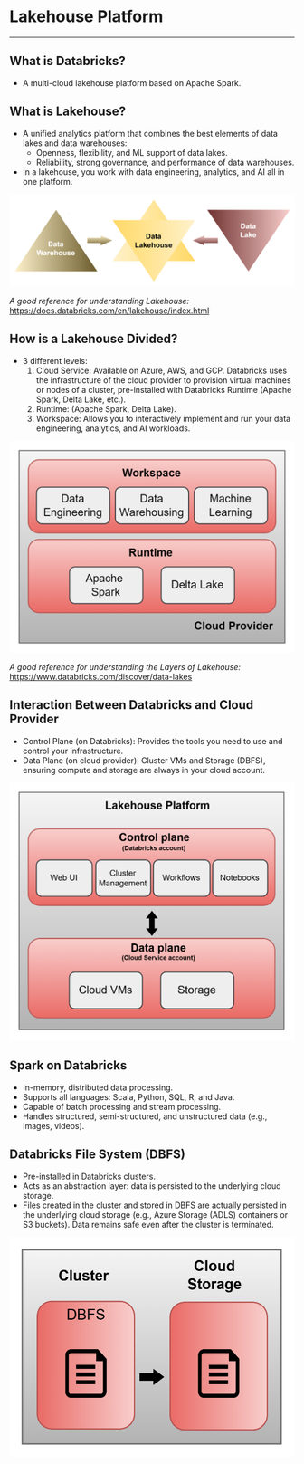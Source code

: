 # Lakehouse Platform

--- 

## What is Databricks?

 - A multi-cloud lakehouse platform based on Apache Spark.

## What is Lakehouse?

 - A unified analytics platform that combines the best elements of data lakes and data warehouses:
    - Openness, flexibility, and ML support of data lakes.
    - Reliability, strong governance, and performance of data warehouses.
 - In a lakehouse, you work with data engineering, analytics, and AI all in one platform.

 <img src="./images/lakehouse.png" alt="Data Lakehouse" width="600"/>

*A good reference for understanding Lakehouse:* https://docs.databricks.com/en/lakehouse/index.html

## How is a Lakehouse Divided?

 - 3 different levels:
    1. Cloud Service: Available on Azure, AWS, and GCP. Databricks uses the infrastructure of the cloud provider to provision 
    virtual machines or nodes of a cluster, pre-installed with Databricks Runtime (Apache Spark, Delta Lake, etc.).
    2. Runtime: (Apache Spark, Delta Lake).
    3. Workspace: Allows you to interactively implement and run your data engineering, analytics, and AI workloads.

 <img src="./images/lakehouse_layers.png" alt="Data Lakehouse Layers" width="600"/>

 *A good reference for understanding the Layers of Lakehouse:* https://www.databricks.com/discover/data-lakes

## Interaction Between Databricks and Cloud Provider

 - Control Plane (on Databricks): Provides the tools you need to use and control your infrastructure.
 - Data Plane (on cloud provider): Cluster VMs and Storage (DBFS), ensuring compute and storage are always in your cloud account.

 <img src="./images/control_data_planes.png" alt="Databricks vs Cloud Provider" width="600"/>

## Spark on Databricks

 - In-memory, distributed data processing.
 - Supports all languages: Scala, Python, SQL, R, and Java.
 - Capable of batch processing and stream processing.
 - Handles structured, semi-structured, and unstructured data (e.g., images, videos).

## Databricks File System (DBFS)

 - Pre-installed in Databricks clusters.
 - Acts as an abstraction layer: data is persisted to the underlying cloud storage.
 - Files created in the cluster and stored in DBFS are actually persisted in the underlying cloud storage (e.g., Azure Storage (ADLS) 
 containers or S3 buckets). Data remains safe even after the cluster is terminated.

  <img src="./images/dbfs.png" alt="Databricks File System" width="600"/>